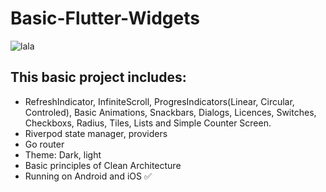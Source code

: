 # Basic-Flutter-Widgets

![lala](https://github.com/evest-dev/random-videos/assets/74104584/cf2fbd0e-ef21-4319-89f5-8956666f3410)

## This basic project includes:
- RefreshIndicator, InfiniteScroll, ProgresIndicators(Linear, Circular, Controled), Basic Animations, Snackbars, Dialogs, Licences, Switches, Checkboxs, Radius, Tiles, Lists and Simple Counter Screen.
- Riverpod state manager, providers
- Go router
- Theme: Dark, light
- Basic principles of Clean Architecture
- Running on Android and iOS ✅

